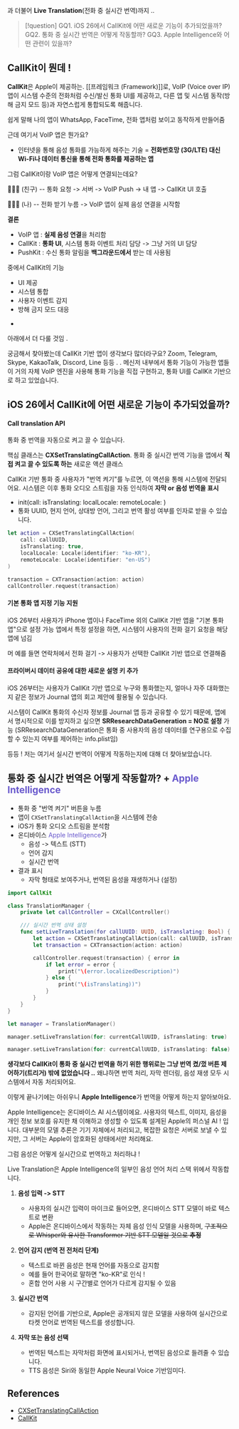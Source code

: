 과 더불어 **Live Translation**(전화 중 실시간 번역)까지 ..

>[!question]
>GQ1. iOS 26에서 CallKit에 어떤 새로운 기능이 추가되었을까?
>GQ2. 통화 중 실시간 번역은 어떻게 작동할까?
>GQ3. Apple Intelligence와 어떤 관련이 있을까?

## CallKit이 뭔데 !

**CallKit**은 Apple이 제공하는. [[프레임워크 (Framework)]]로, VoIP (Voice over IP) 앱이 시스템 수준의 전화처럼 수신/발신 통화 UI를 제공하고, 다른 앱 및 시스템 동작(방해 금지 모드 등)과 자연스럽게 통합되도록 해줍니다.

쉽게 말해 나의 앱이 WhatsApp, FaceTime, 전화 앱처럼 보이고 동작하게 만들어줌

근데 여기서 VoIP 앱은 뭔가요?
- 인터넷을 통해 음성 통화를 가능하게 해주는 기술 = **전화번호망 (3G/LTE) 대신 Wi-Fi나 데이터 통신을 통해 전화 통화를 제공하는 앱**

그럼 CallKit이랑 VoIP 앱은 어떻게 연결되는데요?

🙋🏻‍♀️ (친구) -- 통화 요청 -> 서버 -> VoIP Push -> 내 앱 -> CallKit UI 호출

🙆🏻‍♀️ (나) -- 전화 받기 누름 -> VoIP 앱이 실제 음성 연결을 시작함

**결론**

- VoIP 앱 : **실제 음성 연결**을 처리함
- CallKit : **통화 UI**, 시스템 통화 이벤트 처리 담당 -> 그냥 거의 UI 담당
- PushKit : 수신 통화 알림을 **백그라운드에서** 받는 데 사용됨

중에서 CallKit의 기능

- UI 제공
- 시스템 통합
- 사용자 이벤트 감지
- 방해 금지 모드 대응
+
아래에서 더 다룰 것임 .


궁금해서 찾아봤는데 CallKit 기반 앱이 생각보다 많더라구요?
Zoom, Telegram, Skype, KakaoTalk, Discord, Line 등등 . . 메신저 내부에서 통화 기능이 가능한 앱들이 거의 자체 VoIP 엔진을 사용해 통화 기능을 직접 구현하고, 통화 UI를 CallKit 기반으로 하고 있었습니다.

## iOS 26에서 CallKit에 어떤 새로운 기능이 추가되었을까?

#### Call translation API

통화 중 번역을 자동으로 켜고 끌 수 있습니다.

핵심 클래스는 **CXSetTranslatingCallAction**.
통화 중 실시간 번역 기능을 앱에서 **직접 켜고 끌 수 있도록 하는** 새로운 액션 클래스

CallKit 기반 통화 중 사용자가 "번역 켜기"를 누르면, 이 액션을 통해 시스템에 전달되어요.
시스템은 이후 통화 오디오 스트림을 자동 인식하여 **자막 or 음성 번역을 표시**

-  init(call: isTranslating: localLocale: remoteLocale: )
- 통화 UUID, 현지 언어, 상대방 언어, 그리고 번역 활성 여부를 인자로 받을 수 있습니다.

```swift
let action = CXSetTranslatingCallAction(
    call: callUUID,
    isTranslating: true,
    localLocale: Locale(identifier: "ko-KR"),
    remoteLocale: Locale(identifier: "en-US")
)

transaction = CXTransaction(action: action)
callController.request(transaction)
```

#### 기본 통화 앱 지정 기능 지원

iOS 26부터 사용자가 iPhone 앱이나 FaceTime 외의 CallKit 기반 앱을 "기본 통화 앱"으로 설정 가능
앱에서 특정 설정을 하면, 시스템이 사용자의 전화 걸기 요청을 해당 앱에 넘김

머 예를 들면 연락처에서 전화 걸기 -> 사용자가 선택한 CallKit 기반 앱으로 연결해줌 

#### 프라이버시 데이터 공유에 대한 새로운 설명 키 추가

iOS 26부터는 사용자가 CallKit 기반 앱으로 누구와 통화했는지, 얼마나 자주 대화했는지 같은 정보가 Journal 앱의 회고 제안에 활용될 수 있습니다.

시스템이 CallKit 통화의 수신자 정보를 Journal 앱 등과 공유할 수 있기 때문에, 앱에서 명시적으로 이를 방지하고 싶으면 **SRResearchDataGeneration = NO로 설정** 가능 (SRResearchDataGeneration은 통화 중 사용자의 음성 데이터를 연구용으로 수집할 수 있는지 여부를 제어하는 info.plist임)

등등 ! 
저는 여기서 실시간 번역이 어떻게 작동하는지에 대해 더 찾아보았습니다.

## 통화 중 실시간 번역은 어떻게 작동할까? + <font color = "slateBlue">Apple Intelligence</font>

- 통화 중 "번역 켜기" 버튼을 누름
- 앱이 `CXSetTranslatingCallAction`을 시스템에 전송
- iOS가 통화 오디오 스트림을 분석함
- 온디바이스 <font color = "slateBlue">Apple Intelligence</font>가
	- 음성 -> 텍스트 (STT)
	- 언어 감지
	- 실시간 번역
- 결과 표시
	- 자막 형태로 보여주거나, 번역된 음성을 재생하거나 (설정)

```swift
import CallKit

class TranslationManager {
    private let callController = CXCallController()

    /// 실시간 번역 상태 설정
    func setLiveTranslation(for callUUID: UUID, isTranslating: Bool) {
        let action = CXSetTranslatingCallAction(call: callUUID, isTranslating: isTranslating)
        let transaction = CXTransaction(action: action)

        callController.request(transaction) { error in
            if let error = error {
                print("\(error.localizedDescription)")
            } else {
                print("\(isTranslating))")
            }
        }
    }
}
```

```swift
let manager = TranslationManager()

manager.setLiveTranslation(for: currentCallUUID, isTranslating: true)

manager.setLiveTranslation(for: currentCallUUID, isTranslating: false)
```

**생각보다 CallKit이 통화 중 실시간 번역을 하기 위한 행위로는 그냥 번역 켰/껐 버튼 제어하기(트리거) 밖에 없었습니다 ..** 왜냐하면 번역 처리, 자막 렌더링, 음성 재생 모두 시스템에서 자동 처리되어요.



이렇게 끝나기에는 아쉬우니 **Apple Intelligence**가 번역을 어떻게 하는지 알아보아요.

Apple Intelligence는 온디바이스 AI 시스템이에요. 
사용자의 텍스트, 이미지, 음성을 개인 정보 보호를 유지한 채 이해하고 생성할 수 있도록 설계된 Apple의 퍼스널 AI ! 입니다. 대부분의 모델 추론은 기기 자체에서 처리되고, 복잡한 요청은 서버로 보낼 수 있지만, 그 서버는 Apple이 암호화된 상태에서만 처리해요.


그럼 음성은 어떻게 실시간으로 번역하고 처리하냐 !

Live Translation은 Apple Intelligence의 일부인 음성 언어 처리 스택 위에서 작동합니다.

1. **음성 입력 -> STT**
	- 사용자의 실시간 입력이 마이크로 들어오면, 온디바이스 STT 모델이 바로 텍스트로 변환
	- Apple은 온디바이스에서 작동하는 자체 음성 인식 모델을 사용하며, ~~구조적으로 Whisper와 유사한 Transformer 기반 STT 모델일 것으로 **추정**~~

2. **언어 감지 (번역 전 전처리 단계)**
	- 텍스트로 바뀐 음성은 현재 언어를 자동으로 감지함
	- 예를 들어 한국어로 말하면 "ko-KR"로 인식 !
	- 혼합 언어 사용 시 구간별로 언어가 다르게 감지될 수 있음

3. **실시간 번역**
	- 감지된 언어를 기반으로, Apple은 공개되지 않은 모델을 사용하여 실시간으로 타켓 언어로 번역된 텍스트를 생성합니다.

4. **자막 또는 음성 선택**
	- 번역된 텍스트는 자막처럼 화면에 표시되거나, 번역된 음성으로 들려줄 수 있습니다. 
	- TTS 음성은 Siri와 동일한 Apple Neural Voice 기반임미다.

## References
- [CXSetTranslatingCallAction](https://developer.apple.com/documentation/callkit/cxsettranslatingcallaction)
- [CallKit](https://developer.apple.com/documentation/callkit/)
